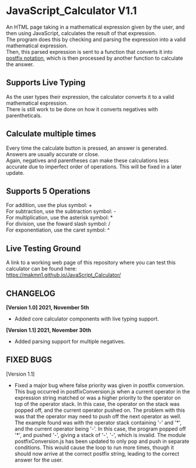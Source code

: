 # JavaScript_Calculator V1.1
An HTML page taking in a mathematical expression given by the user, and then using JavaScript, calculates the result of that expression.  
The program does this by checking and parsing the expression into a valid mathematical expression.  
Then, this parsed expression is sent to a function that converts it into [postfix notation](https://web.stonehill.edu/compsci/CS104/Stuff/Infix%20and%20%20postfix%20expressions.pdf), which is then processed by another function to calculate the answer.

## Supports Live Typing
As the user types their expression, the calculator converts it to a valid mathematical expression.  
There is still work to be done on how it converts negatives with parentheticals.

## Calculate multiple times
Every time the calculate button is pressed, an answer is generated. Answers are usually accurate or close.  
Again, negatives and parentheses can make these calculations less accurate due to imperfect order of operations. This will be fixed in a later update.

## Supports 5 Operations
For addition, use the plus symbol: +  
For subtraction, use the subtraction symbol: -  
For multiplication, use the asterisk symbol: *  
For division, use the foward slash symbol: /  
For exponentiation, use the caret symbol: ^  

## Live Testing Ground
A link to a working web page of this repository where you can test this calculator can be found here: https://makmn1.github.io/JavaScript_Calculator/

## CHANGELOG
**[Version 1.0] 2021, November 5th** 
- Added core calculator components with live typing support.

**[Version 1.1] 2021, November 30th** 
- Added parsing support for multiple negatives.

## FIXED BUGS
[Version 1.1]
- Fixed a major bug where false priority was given in postfix conversion. 
This bug occurred in postfixConversion.js when a current operator in the expression string matched or was a higher priority to the operator on 
top of the operator stack. In this case, the operator on the stack was popped off, and the current operator pushed on. 
The problem with this was that the operator may need to push off the next operator as well. The example found was with the operator stack 
containing '-' and '\*', and the current operator being '-'. In this case, the program popped off '\*', and pushed '-', giving a stack of 
'-', '-', which is invalid. The module postfixConversion.js has been updated to only pop and push in separate conditions.
This would cause the loop to run more times, though it should now arrive at the correct postfix string, leading to the correct 
answer for the user. 



